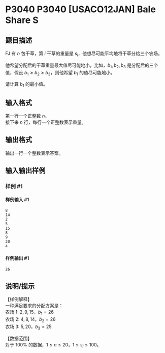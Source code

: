 # P3040 P3040 [USACO12JAN] Bale Share S

## 题目描述

FJ 有 $n$ 包干草，第 $i$ 干草的重量是 $s_i$，他想尽可能平均地将干草分给三个农场。

他希望分配后的干草重量最大值尽可能地小，比如，$b_1,b_2,b_3$ 是分配后的三个值，假设 $b_1 \ge b_2 \ge b_3$，则他希望 $b_1$ 的值尽可能地小。

请计算 $b_1$ 的最小值。


## 输入格式

第一行一个正整数 $n$。  
接下来 $n$ 行，每行一个正整数表示重量。

## 输出格式

输出一行一个整数表示答案。

## 输入输出样例

### 样例 #1

#### 样例输入 #1

```
8 
14 
2 
5 
15 
8 
9 
20 
4
```

#### 样例输出 #1

```
26
```

## 说明/提示

【样例解释】  
一种满足要求的分配方案是：  
农场 1: $2,9,15$，$b_1 = 26$   
农场 2: $4,8,14$，$b_2 = 26$   
农场 3: $5,20$，$b_3 = 25$   

【数据范围】  
对于 $100\%$ 的数据，$1\le n \le 20$，$1 \le s_i \le 100$。
